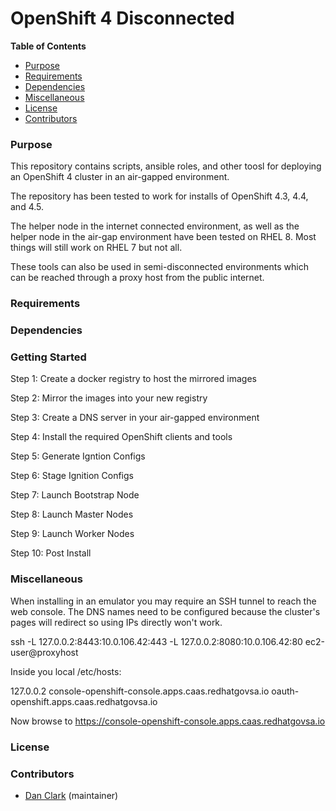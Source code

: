 # OpenShift 4 Disconnected

**Table of Contents**
  - [Purpose](#Purpose)
  - [Requirements](#Requirements)
  - [Dependencies](#Dependencies)
  - [Miscellaneous](#Miscellaneous)
  - [License](#License)
  - [Contributors](#Contributors)

### Purpose 

This repository contains scripts, ansible roles, and other toosl for deploying an OpenShift 4 cluster in an air-gapped environment.

The repository has been tested to work for installs of OpenShift 4.3, 4.4, and 4.5.

The helper node in the internet connected environment, as well as the helper node in the air-gap environment have been tested on RHEL 8.
Most things will still work on RHEL 7 but not all.

These tools can also be used in semi-disconnected environments which can be reached through a proxy host from the public internet.

### Requirements

### Dependencies

### Getting Started

Step 1: Create a docker registry to host the mirrored images

Step 2: Mirror the images into your new registry

Step 3: Create a DNS server in your air-gapped environment

Step 4: Install the required OpenShift clients and tools

Step 5: Generate Igntion Configs

Step 6: Stage Ignition Configs

Step 7: Launch Bootstrap Node

Step 8: Launch Master Nodes

Step 9: Launch Worker Nodes

Step 10: Post Install


### Miscellaneous

When installing in an emulator you may require an SSH tunnel to reach the web console.
The DNS names need to be configured because the cluster's pages will redirect so using
IPs directly won't work.

ssh -L 127.0.0.2:8443:10.0.106.42:443 -L 127.0.0.2:8080:10.0.106.42:80 ec2-user@proxyhost

Inside you local /etc/hosts:

127.0.0.2 console-openshift-console.apps.caas.redhatgovsa.io oauth-openshift.apps.caas.redhatgovsa.io

Now browse to https://console-openshift-console.apps.caas.redhatgovsa.io

### License


### Contributors

- [Dan Clark](https://github.com/dmc5179/) (maintainer)